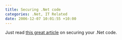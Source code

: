 ```yaml
---
title: Securing .Net code
categories: .Net, IT Related
date: 2006-12-07 10:01:55 +10:00
---
```


Just read [this great article][0] on securing your .Net code.

[0]: http://www.improve.dk/articles/dotnet/securing-dotnet-code/
